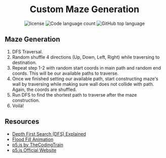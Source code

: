 <h1 align="center">Custom Maze Generation</h1>
<p align="center">
	<img src="https://img.shields.io/github/license/LeeSinLiang/Custom-Maze-Generation-Animation.svg?style=flat-square" alt="license"/>
	<img alt="Code language count" src="https://img.shields.io/github/languages/count/LeeSinLiang/Custom-Maze-Generation-Animation?color=blue&style=flat-square" />
	<img alt="GitHub top language" src="https://img.shields.io/github/languages/top/LeeSinLiang/Custom-Maze-Generation-Animation?color=blue&style=flat-square" />
</p>

## Maze Generation
1. DFS Traversal.
2. Random shuffle 4 directions (Up, Down, Left, Right) while traversing to destination.
3. Repeat step 1-2 with random start coords in main path and random end coords. This will be our available paths to traverse.
4. Once we finished setting our available path, start constructing maze's wall by traversing while making sure wall does not collide with path. Again, the coords are shuffled.
5. Run DFS to find the shortest path to traverse after the maze construction.
6. Voilà!

## Resources

 - [Depth First Search (DFS) Explained](https://www.youtube.com/watch?v=PMMc4VsIacU)
 - [Flood Fill Animation](https://github.com/LeeSinLiang/FloodFillingAnimation)
 - [p5.js by TheCodingTrain](https://www.youtube.com/playlist?list=PLRqwX-V7Uu6Zy51Q-x9tMWIv9cueOFTFA)
 - [p5.js Official Website](https://p5js.org/)

